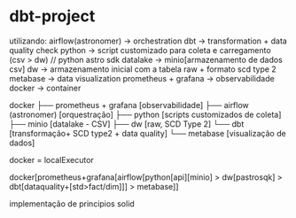 # dbt-project

utilizando: 
airflow(astronomer) -> orchestration
dbt -> transformation + data quality check
python -> script customizado para coleta e carregamento (csv > dw) // python astro sdk
datalake -> minio[armazenamento de dados csv]
dw -> armazenamento inicial com a tabela raw + formato scd type 2
metabase -> data visualization
prometheus + grafana -> observabilidade
docker -> container

docker
 ├── prometheus + grafana [observabilidade]
 ├── airflow (astronomer) [orquestração]
 ├── python [scripts customizados de coleta]
 ├── minio [datalake - CSV]
 ├── dw [raw, SCD Type 2]
 └── dbt [transformação+ SCD type2 + data quality]
 └── metabase [visualização de dados]

docker = localExecutor

docker[prometheus+grafana[airflow[python[api][minio] > dw[pastrosqk] > dbt[dataquality+[std>fact/dim]]] > metabase]]

implementação de principios solid

